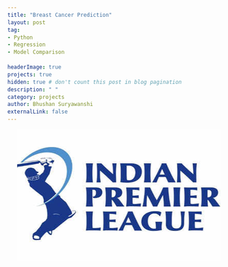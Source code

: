 ```yaml
---
title: "Breast Cancer Prediction"
layout: post
tag: 
- Python
- Regression
- Model Comparison 

headerImage: true
projects: true
hidden: true # don't count this post in blog pagination
description: " "
category: projects
author: Bhushan Suryawanshi 
externalLink: false
---
```


<p align="center">
  <img width="460" height="300" src="/assets/images/IPL.jpg">
</p>
